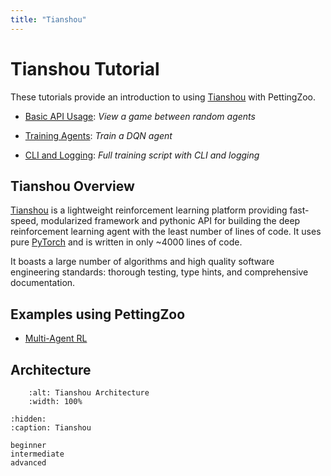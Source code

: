 ```yaml
---
title: "Tianshou"
---
```


# Tianshou Tutorial

These tutorials provide an introduction to using [Tianshou](https://github.com/thu-ml/tianshou) with PettingZoo. 

* [Basic API Usage](/tutorials/tianshou/beginner/): _View a game between random agents_ 

* [Training Agents](/tutorials/tianshou/intermediate): _Train a DQN agent_

* [CLI and Logging](/tutorials/tianshou/advanced): _Full training script with CLI and logging_

## Tianshou Overview

[Tianshou](https://github.com/thu-ml/tianshou) is a lightweight reinforcement learning platform providing fast-speed, modularized framework and pythonic API for building the deep reinforcement learning agent with the least number of lines of code. 
It uses pure [PyTorch](https://pytorch.org/) and is written in only ~4000 lines of code. 

It boasts a large number of algorithms and high quality software engineering standards: thorough testing, type hints, and comprehensive documentation.

## Examples using PettingZoo

* [Multi-Agent RL](https://tianshou.readthedocs.io/en/master/tutorials/tictactoe.html)

## Architecture

```{figure} /_static/img/tutorials/tianshou.png
    :alt: Tianshou Architecture
    :width: 100%
```

```{toctree}
:hidden:
:caption: Tianshou

beginner
intermediate
advanced
```
